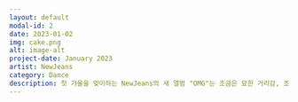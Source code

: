 ```yaml
---
layout: default
modal-id: 2
date: 2023-01-02
img: cake.png
alt: image-alt
project-date: January 2023
artist: NewJeans
category: Dance
description: 첫 갸울을 맞이하는 NewJeans의 새 앨범 "OMG"는 조금은 묘한 거리감, 조금은 낯선 배경 속에서 다시 한번 관계를 이야기한다.그리고 그 안에 특별하고 의미있는 선물을 담아내고 있다.
---
```

